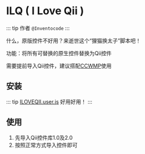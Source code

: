 # ILQ ( I Love Qii )
::: tip 作者
`@Inventocode`
:::

什么，原版控件不好用？来逝世这个“狸猫换太子”脚本吧！

功能：将所有可替换的原生控件替换为Qii控件

需要提前导入Qii控件，建议搭配[CCWMP](/tools/CCWMP)使用
## 安装

::: tip [ILOVEQII.user.js](https://static.codemao.cn/flowchunkflex/H1pvAd-Sgl.js)
好用好用！
:::

<!--@include: ./userscript_install.md-->

## 使用

1. 先导入Qii控件库1.0及2.0
2. 按照正常方式导入控件即可